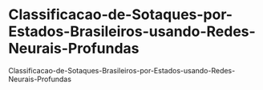 # Classificacao-de-Sotaques-por-Estados-Brasileiros-usando-Redes-Neurais-Profundas
Classificacao-de-Sotaques-Brasileiros-por-Estados-usando-Redes-Neurais-Profundas
